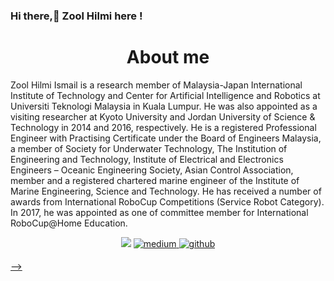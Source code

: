 ### Hi there,👋 Zool Hilmi here !

### <h1 align="center"> About me</h1>
Zool Hilmi Ismail is a research member of Malaysia-Japan International Institute of Technology and Center for Artificial Intelligence and Robotics at Universiti Teknologi Malaysia in Kuala Lumpur. He was also appointed as a visiting researcher at Kyoto University and Jordan University of Science & Technology in 2014 and 2016, respectively. He is a registered Professional Engineer with Practising Certificate under the Board of Engineers Malaysia, a member of Society for Underwater Technology, The Institution of Engineering and Technology, Institute of Electrical and Electronics Engineers – Oceanic Engineering Society, Asian Control Association, member and a registered chartered marine engineer of the Institute of Marine Engineering, Science and Technology. He has received a number of awards from International RoboCup Competitions (Service Robot Category). In 2017, he was appointed as one of committee member for International RoboCup@Home Education.

<div align="center">
   <a href = "mailto: zool@utm.my"><img src=https://img.shields.io/badge/Gmail-D14836?style=for-the-badge&logo=gmail&logoColor=white /></a>
<a href="https://people.utm.my/zool" target="_blank">
      <img src=https://img.shields.io/badge/UTM-%23292929.svg?&style=for-the-badge&logo=medium&logoColor=yellow alt=medium style="margin-bottom: 5px; />
</a></div>
                                                                                                                                  


<div align="center">
   
   <a href="https://github.com/dr-zool" target="_blank">
      <img src=https://img.shields.io/badge/github-%2324292e.svg?&style=for-the-badge&logo=github&logoColor=white alt=github style="margin-bottom: 5px;" />

</div>



-->
